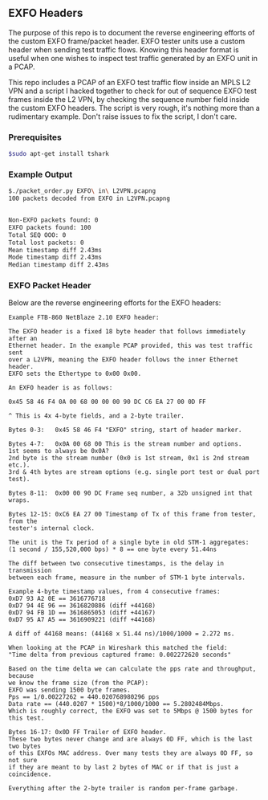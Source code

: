 ## EXFO Headers

The purpose of this repo is to document the reverse engineering efforts of the custom EXFO frame/packet header. EXFO tester units use a custom header when sending test traffic flows. Knowing this header format is useful when one wishes to inspect test traffic generated by an EXFO unit in a PCAP.

This repo includes a PCAP of an EXFO test traffic flow inside an MPLS L2 VPN and a script I hacked together to check for out of sequence EXFO test frames inside the L2 VPN,  by checking the sequence number field inside the custom EXFO headers. The script is very rough, it's nothing more than a rudimentary example. Don't raise issues to fix the script, I don't care.


### Prerequisites

```bash
$sudo apt-get install tshark
```

### Example Output

```bash
$./packet_order.py EXFO\ in\ L2VPN.pcapng
100 packets decoded from EXFO in L2VPN.pcapng


Non-EXFO packets found: 0
EXFO packets found: 100
Total SEQ OOO: 0
Total lost packets: 0
Mean timestamp diff 2.43ms
Mode timestamp diff 2.43ms
Median timestamp diff 2.43ms
```

### EXFO Packet Header

Below are the reverse engineering efforts for the EXFO headers:

```
Example FTB-860 NetBlaze 2.10 EXFO header:

The EXFO header is a fixed 18 byte header that follows immediately after an
Ethernet header. In the example PCAP provided, this was test traffic sent
over a L2VPN, meaning the EXFO header follows the inner Ethernet header.
EXFO sets the Ethertype to 0x00 0x00.

An EXFO header is as follows:

0x45 58 46 F4 0A 00 68 00 00 00 90 DC C6 EA 27 00 0D FF

^ This is 4x 4-byte fields, and a 2-byte trailer.

Bytes 0-3:   0x45 58 46 F4 "EXFO" string, start of header marker.

Bytes 4-7:   0x0A 00 68 00 This is the stream number and options.
1st seems to always be 0x0A?
2nd byte is the stream number (0x0 is 1st stream, 0x1 is 2nd stream etc.).
3rd & 4th bytes are stream options (e.g. single port test or dual port test).

Bytes 8-11:  0x00 00 90 DC Frame seq number, a 32b unsigned int that wraps.

Bytes 12-15: 0xC6 EA 27 00 Timestamp of Tx of this frame from tester, from the
tester's internal clock.

The unit is the Tx period of a single byte in old STM-1 aggregates:
(1 second / 155,520,000 bps) * 8 == one byte every 51.44ns

The diff between two consecutive timestamps, is the delay in transmission
between each frame, measure in the number of STM-1 byte intervals.

Example 4-byte timestamp values, from 4 consecutive frames:
0xD7 93 A2 0E == 3616776718
0xD7 94 4E 96 == 3616820886 (diff +44168)
0xD7 94 FB 1D == 3616865053 (diff +44167)
0xD7 95 A7 A5 == 3616909221 (diff +44168)

A diff of 44168 means: (44168 x 51.44 ns)/1000/1000 = 2.272 ms.

When looking at the PCAP in Wireshark this matched the field:
"Time delta from previous captured frame: 0.002272620 seconds"

Based on the time delta we can calculate the pps rate and throughput, because
we know the frame size (from the PCAP):
EXFO was sending 1500 byte frames.
Pps == 1/0.00227262 = 440.020768980296 pps
Data rate == (440.0207 * 1500)*8/1000/1000 == 5.2802484Mbps.
Which is roughly correct, the EXFO was set to 5Mbps @ 1500 bytes for this test.

Bytes 16-17: 0x0D FF Trailer of EXFO header.
These two bytes never change and are always 0D FF, which is the last two bytes
of this EXFOs MAC address. Over many tests they are always 0D FF, so not sure
if they are meant to by last 2 bytes of MAC or if that is just a coincidence.

Everything after the 2-byte trailer is random per-frame garbage.
```